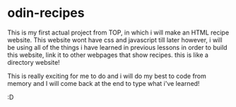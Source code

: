 # odin-recipes

This is my first actual project from TOP, in which i will make an HTML recipe website. This website wont have css and javascript till later however, i will be using all of the things i have learned in previous lessons in order to build this website, link it to other webpages that show recipes. this is like a directory website! 

This is really exciting for me to do and i will do my best to code from memory and I will come back at the end to type what i've learned!

:D

